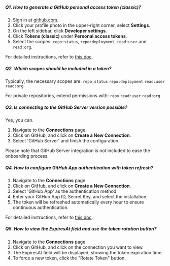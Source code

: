 <!--
Licensed to the Apache Software Foundation (ASF) under one or more
contributor license agreements.  See the NOTICE file distributed with
this work for additional information regarding copyright ownership.
The ASF licenses this file to You under the Apache License, Version 2.0
(the "License"); you may not use this file except in compliance with
the License.  You may obtain a copy of the License at

http://www.apache.org/licenses/LICENSE-2.0

Unless required by applicable law or agreed to in writing, software
distributed under the License is distributed on an "AS IS" BASIS,
WITHOUT WARRANTIES OR CONDITIONS OF ANY KIND, either express or implied.
See the License for the specific language governing permissions and
limitations under the License.
-->

##### Q1. How to generate a GitHub personal access token (classic)?

1. Sign in at [github.com](https://github.com).
2. Click your profile photo in the upper-right corner, select **Settings**.
3. On the left sidebar, click **Developer settings**.
4. Click **Tokens (classic)** under **Personal access tokens**.
5. Select the scopes: `repo:status`, `repo:deployment`, `read:user` and `read:org`.

For detailed instructions, refer to [this doc](https://devlake.apache.org/docs/Configuration/GitHub/#personal-access-tokens).

##### Q2. Which scopes should be included in a token?

Typically, the necessary scopes are:
`repo:status` `repo:deployment` `read:user` `read:org`

For private repositories, extend permissions with:
`repo` `read:user` `read:org`

##### Q3. Is connecting to the GitHub Server version possible?

Yes, you can.

1. Navigate to the **Connections** page.
2. Click on GitHub, and click on **Create a New Connection**.
3. Select 'GitHub Server' and finish the configuration.

Please note that GitHub Server integration is not included to ease the onboarding process.

##### Q4. How to configure GitHub App authentication with token refresh?

1. Navigate to the **Connections** page.
2. Click on GitHub, and click on **Create a New Connection**.
3. Select 'GitHub App' as the authentication method.
4. Enter your GitHub App ID, Secret Key, and select the installation.
5. The token will be refreshed automatically every hour to ensure continuous authentication.

For detailed instructions, refer to [this doc](https://devlake.apache.org/docs/Configuration/GitHub/#github-app-authentication).

##### Q5. How to view the ExpiresAt field and use the token rotation button?

1. Navigate to the **Connections** page.
2. Click on GitHub, and click on the connection you want to view.
3. The ExpiresAt field will be displayed, showing the token expiration time.
4. To force a new token, click the "Rotate Token" button.
